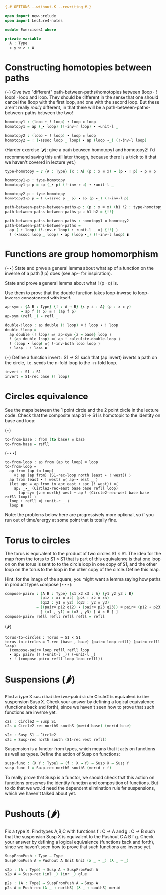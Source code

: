 ```agda
{-# OPTIONS --without-K --rewriting #-}

open import new-prelude
open import Lecture4-notes

module Exercises4 where

private variable
  A : Type
  x y w z : A
```

# Constructing homotopies between paths

(⋆) Give two "different" path-between-paths/homotopies between (loop ∙ !
loop) ∙ loop and loop.  They should be different in the sense that one
should cancel the !loop with the first loop, and one with the second
loop.  But these aren't really *really* different, in that there will be
a path-between-paths-between-paths between the two!  

```agda
homotopy1 : (loop ∙ ! loop) ∙ loop ≡ loop
homotopy1 = ap (_∙ loop) (!-inv-r loop) ∙ ∙unit-l _

homotopy2 : (loop ∙ ! loop) ∙ loop ≡ loop
homotopy2 = ! (∙assoc loop _ loop) ∙ ap (loop ∙_) (!-inv-l loop)

```

(Harder exercise (🌶️): give a path between homotopy1 and
homotopy2! I'd recommend saving this until later though, because there
is a trick to it that we haven't covered in lecture yet.)

```agda
type-homotopy = ∀ {A : Type} {x : A} (p : x ≡ x) → (p ∙ ! p) ∙ p ≡ p

homotopy1-p : type-homotopy
homotopy1-p p = ap (_∙ p) (!-inv-r p) ∙ ∙unit-l _

homotopy2-p : type-homotopy
homotopy2-p p = ! (∙assoc p _ p) ∙ ap (p ∙_) (!-inv-l p)

path-between-paths-between-paths-p : (p : x ≡ x) (h1 h2 : type-homotopy) → h1 p ≡ h2 p
path-between-paths-between-paths-p p h1 h2 = {!!}

path-between-paths-between-paths : homotopy1 ≡ homotopy2
path-between-paths-between-paths = 
  ap (_∙ loop) (!-inv-r loop) ∙ ∙unit-l _ ≡⟨ {!!} ⟩
  ! (∙assoc loop _ loop) ∙ ap (loop ∙_) (!-inv-l loop) ∎

```

# Functions are group homomorphism 

(⋆⋆) State and prove a general lemma about what ap of a function on the
inverse of a path (! p) does (see ap-∙ for inspiration).  

State and prove a general lemma about what ! (p ∙ q) is.  

Use them to prove that the double function takes loop-inverse to
loop-inverse concatenated with itself.

```agda
ap-sym : {A B : Type} {f : A → B} {x y z : A} (p : x ≡ y)
       → ap f (! p) ≡ ! (ap f p)
ap-sym (refl _) = refl _

double-!loop : ap double (! loop) ≡ ! loop ∙ ! loop
double-!loop = 
  ap double (! loop) ≡⟨ ap-sym {z = base} loop ⟩
  ! (ap double loop) ≡⟨ ap ! calculate-double-loop ⟩
  ! (loop ∙ loop) ≡⟨ !-inv-both loop loop ⟩
  ! loop ∙ ! loop ∎
```

(⋆) Define a function invert : S1 → S1 such that (ap invert) inverts a path
on the circle, i.e. sends the n-fold loop to the -n-fold loop.  

```agda
invert : S1 → S1
invert = S1-rec base (! loop)
```

# Circles equivalence

See the maps between the 1 point circle and the 2 point circle in the
lecture code.  Check that the composite map S1 → S1
is homotopic to the identity on base and loop:

(⋆) 

```agda
to-from-base : from (to base) ≡ base
to-from-base = refll
```

(⋆⋆⋆) 

```
to-from-loop : ap from (ap to loop) ≡ loop
to-from-loop = 
  ap from (ap to loop)
    ≡⟨ ap (ap from) (S1-rec-loop north (east ∙ ! west)) ⟩
  ap from (east ∙ ! west) ≡⟨ ap-∙ east _ ⟩
  (let apc = ap from in apc east ∙ apc (! west)) ≡⟨
    ap₂ _∙_ (Circle2-rec-east base base refll loop)
      (ap-sym {z = north} west ∙ ap ! (Circle2-rec-west base base refll loop)) ⟩
  loop ∙ refll ≡⟨ ∙unit-r _ ⟩
  loop ∎

```

Note: the problems below here are progressively more optional, so if you
run out of time/energy at some point that is totally fine.  

# Torus to circles

The torus is equivalent to the product of two circles S1 × S1.  The idea
for the map from the torus to S1 × S1 that is part of this equivalence
is that one loop on on the torus is sent to to the circle loop in one
copy of S1, and the other loop on the torus to the loop in the other
copy of the circle.  Define this map.  

Hint: for the image of the square, you might want a lemma saying how
paths in product types compose (⋆⋆⋆):

```agda
compose-pair≡ : {A B : Type} {x1 x2 x3 : A} {y1 y2 y3 : B}
                (p12 : x1 ≡ x2) (p23 : x2 ≡ x3)
                (q12 : y1 ≡ y2) (q23 : y2 ≡ y3)
              → ((pair≡ p12 q12) ∙ (pair≡ p23 q23)) ≡ pair≡ (p12 ∙ p23) (q12 ∙ q23)
                [ (x1 , y1) ≡ (x3 , y3) [ A × B ] ]
compose-pair≡ refll refll refll refll = refll
```

(🌶️)
```
torus-to-circles : Torus → S1 × S1
torus-to-circles = T-rec (base , base) (pair≡ loop refll) (pair≡ refll loop)
  (compose-pair≡ loop refll refll loop
  ∙ ap₂ pair≡ (! (∙unit-l _)) (∙unit-l _)
  ∙ ! (compose-pair≡ refll loop loop refll))
```

# Suspensions (🌶️)

Find a type X such that the two-point circle Circle2 is equivalent to
the suspension Susp X.  Check your answer by defining a logical
equivalence (functions back and forth), since we haven't seen how to
prove that such functions are inverse yet.

```agda
c2s : Circle2 → Susp S1
c2s = Circle2-rec northS southS (merid base) (merid base)

s2c : Susp S1 → Circle2
s2c = Susp-rec north south (S1-rec west refll)
```

Suspension is a functor from types, which means that it acts on
functions as well as types.  Define the action of Susp on functions:

```agda
susp-func : {X Y : Type} → (f : X → Y) → Susp X → Susp Y
susp-func f = Susp-rec northS southS (merid ∘ f)
```

To really prove that Susp is a functor, we should check that this action
on functions preserves the identity function and composition of
functions. But to do that we would need the dependent elimination rule
for suspensions, which we haven't talked about yet.

# Pushouts (🌶️)

Fix a type X.  Find types A,B,C with functions f : C → A and g : C → B
such that the suspension Susp X is equivalent to the Pushout C A B f g.
Check your answer by defining a logical equivalence (functions back and
forth), since we haven't seen how to prove that such functions are
inverse yet.

```agda
SuspFromPush : Type → Type
SuspFromPush A = Pushout A Unit Unit (λ _ → _) (λ _ → _)

s2p : (A : Type) → Susp A → SuspFromPush A
s2p A = Susp-rec (inl _) (inr _) glue

p2s : (A : Type) → SuspFromPush A → Susp A
p2s A = Push-rec (λ _ → northS) (λ _ → southS) merid
```

